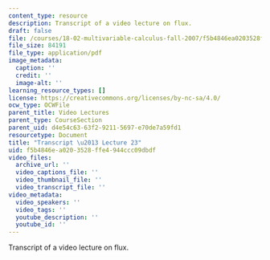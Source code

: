 ```yaml
---
content_type: resource
description: Transcript of a video lecture on flux.
draft: false
file: /courses/18-02-multivariable-calculus-fall-2007/f5b4846ea0203528ffe4944ccc09dbdf_18_022007L23.pdf
file_size: 84191
file_type: application/pdf
image_metadata:
  caption: ''
  credit: ''
  image-alt: ''
learning_resource_types: []
license: https://creativecommons.org/licenses/by-nc-sa/4.0/
ocw_type: OCWFile
parent_title: Video Lectures
parent_type: CourseSection
parent_uid: d4e54c63-63f2-9211-5697-e70de7a59fd1
resourcetype: Document
title: "Transcript \u2013 Lecture 23"
uid: f5b4846e-a020-3528-ffe4-944ccc09dbdf
video_files:
  archive_url: ''
  video_captions_file: ''
  video_thumbnail_file: ''
  video_transcript_file: ''
video_metadata:
  video_speakers: ''
  video_tags: ''
  youtube_description: ''
  youtube_id: ''
---
```

Transcript of a video lecture on flux.